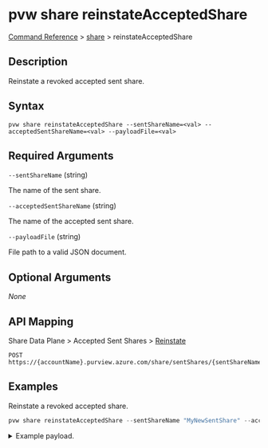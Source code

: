 # pvw share reinstateAcceptedShare

[Command Reference](../../../README.md#command-reference) > [share](./main.md) >  reinstateAcceptedShare

## Description

Reinstate a revoked accepted sent share.

## Syntax

```
pvw share reinstateAcceptedShare --sentShareName=<val> --acceptedSentShareName=<val> --payloadFile=<val>
```

## Required Arguments

`--sentShareName` (string)

The name of the sent share.

`--acceptedSentShareName` (string)

The name of the accepted sent share.

`--payloadFile` (string)

File path to a valid JSON document.

## Optional Arguments

*None*

## API Mapping

Share Data Plane > Accepted Sent Shares > [Reinstate](https://docs.microsoft.com/en-us/rest/api/purview/sharedataplane/accepted-sent-shares/reinstate)
```
POST https://{accountName}.purview.azure.com/share/sentShares/{sentShareName}/acceptedSentShares/{acceptedSentShareName}:reinstate
```

## Examples

Reinstate a revoked accepted share.

```powershell
pvw share reinstateAcceptedShare --sentShareName "MyNewSentShare" --acceptedSentShareName "4f5e1b4b-44f8-42c1-a783-b6c2265e49f5" --payloadFile "/path/to/file.json"
```


<details><summary>Example payload.</summary>
<p>

```json
{
    "shareKind": "InPlace",
    "properties": {
        "expirationDate": "2023-02-24T21:02:24.695Z"
    }
}
```
</p>
</details>
